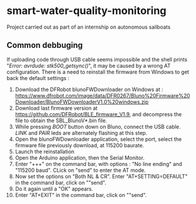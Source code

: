 # smart-water-quality-monitoring
Project carried out as part of an internship on autonomous sailboats

## Common debbuging

If uploading code through USB cable seems impossible and the shell prints "*Error: avrdude: stk500_getsync()*", it may be caused by a wrong AT configuration. There is a need to reinstall the firmware from Windows to get back the default settings :

1. Download the DFRobot blunoFWDownloader on Windows at :   
https://www.dfrobot.com/image/data/DFR0267/Bluno%20Firmware%20Downloader/BlunoFWDownloaderV1.0%20windows.zip
2. Download last firmware version at https://github.com/DFRobot/BLE_firmware_V1.9, and decompress the file to obtain the SBL_BlunoV*.bin file.
3. While pressing *BOOT* button down on Bluno, connect the USB cable. *LINK* and *PAIR* leds are alternately flashing at this step.
4. Open the blunoFWDownloader application, select the port, select the firmware file previously download, at 115200 baurate. 
5. Launch the reinstallation
6. Open the Arduino application, then the Serial Monitor.
7. Enter "+++" on the command bar, with options : "No line ending" and "115200  baud". CLick on "send" to enter the AT mode.
8. Now set the options on "Both NL & CR". Enter "AT+SETTING=DEFAULT" in the command bar, click on ""send".
9. Do it again until a "OK" appears.
10. Enter "AT+EXIT" in the command bar, click on ""send". 




